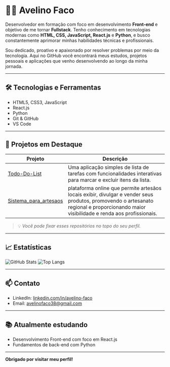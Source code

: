 # 👨‍💻 Avelino Faco

Desenvolvedor em formação com foco em desenvolvimento **Front-end** e objetivo de me tornar **Fullstack**. Tenho conhecimento em tecnologias modernas como **HTML, CSS, JavaScript, React.js** e **Python**, e busco constantemente aprimorar minhas habilidades técnicas e profissionais.

Sou dedicado, proativo e apaixonado por resolver problemas por meio da tecnologia. Aqui no GitHub você encontrará meus estudos, projetos pessoais e aplicações que venho desenvolvendo ao longo da minha jornada.

---

## 🛠️ Tecnologias e Ferramentas

- HTML5, CSS3, JavaScript
- React.js
- Python
- Git & GitHub
- VS Code

---

## 📌 Projetos em Destaque

| Projeto | Descrição |
|--------|-----------|
| [Todo-Do-List](#) | Uma aplicação simples de lista de tarefas com funcionalidades interativas para marcar e excluir itens da lista. | HTML, CSS e JavaScript |
| [Sistema_para_artesaos](#) | plataforma online que permite artesãos locais exibir, divulgar e vender seus produtos, promovendo o artesanato regional e proporcionando maior visibilidade e renda aos profissionais. | HTML, CSS e JAVASCRIPT | STRAPI.

> 💡 *Você pode fixar esses repositórios no topo do seu perfil.*

---

## 📈 Estatísticas

![GitHub Stats](https://github-readme-stats.vercel.app/api?username=avelinofaco&show_icons=true&theme=default)
![Top Langs](https://github-readme-stats.vercel.app/api/top-langs/?username=avelinofaco&layout=compact)

---

## 📫 Contato

- LinkedIn: [linkedin.com/in/avelino-faco](https://www.linkedin.com/in/avelino-faco)
- Email: avelinofaco38@gmail.com

---

## 📚 Atualmente estudando

- Desenvolvimento Front-end com foco em React.js
- Fundamentos de back-end com Python

---

**Obrigado por visitar meu perfil!**

